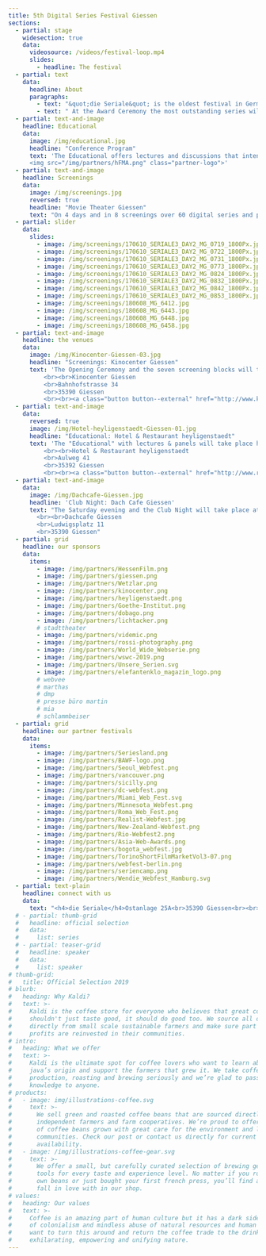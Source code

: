 ```yaml
---
title: 5th Digital Series Festival Giessen 
sections:
  - partial: stage
    widesection: true
    data:
      videosource: /videos/festival-loop.mp4
      slides:
        - headline: The festival
  - partial: text
    data:
      headline: About
      paragraphs:
        - text: "&quot;die Seriale&quot; is the oldest festival in Germany for short form digital series.<br>The four-day festival is dedicated to audience, creators, students and all series fans. The Official Selection with over 60 series and pilots from 18 countries is presented in the local movie theater. The supporting program offers a conference with Q&As, lectures and panel discussions."
        - text: " At the Award Ceremony the most outstanding series will be awarded by an international expert jury. The 5th annual edition of 'die Seriale' has a special focus on Argentinian digitial series."
  - partial: text-and-image
    headline: Educational
    data:
      image: /img/educational.jpg
      headline: "Conference Program"
      text: 'The Educational offers lectures and discussions that intend to bring together film and media scholars with creators. How did the web series world develop in the past two decades? Where are we standing now and what is changing? What are the differences in the dramaturgical structure between short and long form series? What are the up-and-coming ideas and formats? And how do we look at short form digital series from a film- and media-theoretical perspective? The Educational is a cooperation with the "Hessen Film & Media Academy", the network of 13 Hessian universities.
      <img src="/img/partners/hFMA.png" class="partner-logo">'
  - partial: text-and-image
    headline: Screenings
    data:
      image: /img/screenings.jpg
      reversed: true
      headline: "Movie Theater Giessen"
      text: "On 4 days and in 8 screenings over 60 digital series and pilot episodes will be screened. We'll start with an open-air screening in Wetzlar with focus on Hessian series, all other 7 screenings will take place in Kinocenter Giessen. Series from 18 countries offer a versatile program. Numerous series creators will be present and give insights into the production of their series."
  - partial: slider
    data:
      slides:
        - image: /img/screenings/170610_SERIALE3_DAY2_MG_0719_1800Px.jpg
        - image: /img/screenings/170610_SERIALE3_DAY2_MG_0722_1800Px.jpg
        - image: /img/screenings/170610_SERIALE3_DAY2_MG_0731_1800Px.jpg
        - image: /img/screenings/170610_SERIALE3_DAY2_MG_0773_1800Px.jpg
        - image: /img/screenings/170610_SERIALE3_DAY2_MG_0824_1800Px.jpg
        - image: /img/screenings/170610_SERIALE3_DAY2_MG_0832_1800Px.jpg
        - image: /img/screenings/170610_SERIALE3_DAY2_MG_0842_1800Px.jpg
        - image: /img/screenings/170610_SERIALE3_DAY2_MG_0853_1800Px.jpg
        - image: /img/screenings/180608_MG_6412.jpg
        - image: /img/screenings/180608_MG_6443.jpg
        - image: /img/screenings/180608_MG_6448.jpg
        - image: /img/screenings/180608_MG_6458.jpg
  - partial: text-and-image
    headline: the venues
    data:
      image: /img/Kinocenter-Giessen-03.jpg
      headline: "Screenings: Kinocenter Giessen"
      text: 'The Opening Ceremony and the seven screening blocks will take place in the centrally located movie theater Kinocenter Giessen.
          <br><br>Kinocenter Giessen
          <br>Bahnhofstrasse 34
          <br>35390 Giessen
          <br><br><a class="button button--external" href="http://www.kinopolis.de/gi" target="_blank">www.kinopolis.de/gi</a>'
  - partial: text-and-image
    data:
      reversed: true
      image: /img/Hotel-heyligenstaedt-Giessen-01.jpg
      headline: "Educational: Hotel & Restaurant heyligenstaedt"
      text: 'The "Educational" with lectures & panels will take place here. The events are free and open for everyone. 
          <br><br>Hotel & Restaurant heyligenstaedt
          <br>Aulweg 41
          <br>35392 Giessen
          <br><br><a class="button button--external" href="http://www.restaurant-heyligenstaedt.de" target="_blank">www.restaurant-heyligenstaedt.de</a>'
  - partial: text-and-image
    data:
      image: /img/Dachcafe-Giessen.jpg
      headline: 'Club Night: Dach Cafe Giessen'
      text: "The Saturday evening and the Club Night will take place at the Dach Cafe, above the roofs of Giessen.
        <br><br>Dachcafe Giessen
        <br>Ludwigsplatz 11
        <br>35390 Giessen"
  - partial: grid
    headline: our sponsors
    data:
      items:
        - image: /img/partners/HessenFilm.png
        - image: /img/partners/giessen.png
        - image: /img/partners/Wetzlar.png
        - image: /img/partners/kinocenter.png
        - image: /img/partners/heyligenstaedt.png
        - image: /img/partners/Goethe-Institut.png
        - image: /img/partners/dobago.png
        - image: /img/partners/lichtacker.png
        # stadttheater
        - image: /img/partners/videmic.png
        - image: /img/partners/rossi-photography.png
        - image: /img/partners/World_Wide_Webserie.png
        - image: /img/partners/wswc-2019.png
        - image: /img/partners/Unsere_Serien.svg
        - image: /img/partners/elefantenklo_magazin_logo.png
        # webvee
        # marthas
        # dmp
        # presse büro martin
        # mia
        # schlammbeiser
  - partial: grid
    headline: our partner festivals
    data:
      items:
        - image: /img/partners/Seriesland.png
        - image: /img/partners/BAWF-logo.png
        - image: /img/partners/Seoul_Webfest.png
        - image: /img/partners/vancouver.png
        - image: /img/partners/sicilly.png
        - image: /img/partners/dc-webfest.png
        - image: /img/partners/Miami_Web_Fest.svg
        - image: /img/partners/Minnesota_Webfest.png
        - image: /img/partners/Roma_Web_Fest.png
        - image: /img/partners/Realist-Webfest.jpg
        - image: /img/partners/New-Zealand-Webfest.png
        - image: /img/partners/Rio-Webfest2.png
        - image: /img/partners/Asia-Web-Awards.png
        - image: /img/partners/bogota_webfest.jpg
        - image: /img/partners/TorinoShortFilmMarketVol3-07.png
        - image: /img/partners/webfest-berlin.png
        - image: /img/partners/seriencamp.png
        - image: /img/partners/Wendie_Webfest_Hamburg.svg
  - partial: text-plain
    headline: connect with us
    data:
      text: "<h4>die Seriale</h4>Ostanlage 25A<br>35390 Giessen<br><br>phone   +49 641 13295 398<br>fax         +49 641 13295 433<br><br>e-mail    info@die-seriale.de"
  # - partial: thumb-grid
  #   headline: official selection
  #   data:
  #     list: series
  # - partial: teaser-grid
  #   headline: speaker
  #   data:
  #     list: speaker
# thumb-grid:
#   title: Official Selection 2019
# blurb:
#   heading: Why Kaldi?
#   text: >-
#     Kaldi is the coffee store for everyone who believes that great coffee
#     shouldn't just taste good, it should do good too. We source all of our beans
#     directly from small scale sustainable farmers and make sure part of the
#     profits are reinvested in their communities.
# intro:
#   heading: What we offer
#   text: >-
#     Kaldi is the ultimate spot for coffee lovers who want to learn about their
#     java’s origin and support the farmers that grew it. We take coffee
#     production, roasting and brewing seriously and we’re glad to pass that
#     knowledge to anyone.
# products:
#   - image: img/illustrations-coffee.svg
#     text: >-
#       We sell green and roasted coffee beans that are sourced directly from
#       independent farmers and farm cooperatives. We’re proud to offer a variety
#       of coffee beans grown with great care for the environment and local
#       communities. Check our post or contact us directly for current
#       availability.
#   - image: /img/illustrations-coffee-gear.svg
#     text: >-
#       We offer a small, but carefully curated selection of brewing gear and
#       tools for every taste and experience level. No matter if you roast your
#       own beans or just bought your first french press, you’ll find a gadget to
#       fall in love with in our shop.
# values:
#   heading: Our values
#   text: >-
#     Coffee is an amazing part of human culture but it has a dark side too – one
#     of colonialism and mindless abuse of natural resources and human lives. We
#     want to turn this around and return the coffee trade to the drink’s
#     exhilarating, empowering and unifying nature.
---
```

